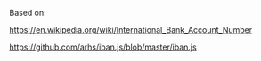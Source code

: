 Based on:

https://en.wikipedia.org/wiki/International_Bank_Account_Number

https://github.com/arhs/iban.js/blob/master/iban.js

